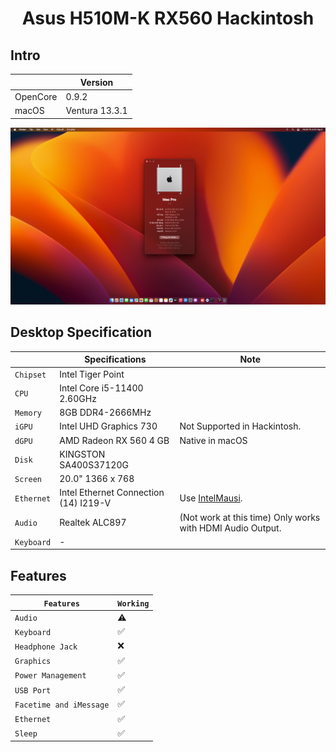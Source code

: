 # <div align="center">Asus H510M-K RX560 Hackintosh</div> 

## Intro

| | Version |
|-|---------|
| OpenCore | 0.9.2 |
| macOS | Ventura 13.3.1 |

![Screenshot](ScreenShot.png)

## Desktop Specification

|                     | Specifications| Note |
| ---------------------------- | ---------------------- |------------------|
| ``Chipset``| Intel Tiger Point |   |
| ``CPU``| Intel Core i5-11400 2.60GHz |  |
| ``Memory``| 8GB DDR4-2666MHz |  |
| ``iGPU``| Intel UHD Graphics 730 | Not Supported in Hackintosh. |
| ``dGPU``| AMD Radeon RX 560 4 GB | Native in macOS |
| ``Disk``| KINGSTON SA400S37120G |  |
| ``Screen``| 20.0" 1366 x 768 |    |
| ``Ethernet``| Intel Ethernet Connection (14) I219-V | Use [IntelMausi](https://github.com/acidanthera/IntelMausi). |
| ``Audio``| Realtek ALC897 |(Not work at this time) Only works with HDMI Audio Output. |
| ``Keyboard``| - |  |

## Features

| ``Features``|``Working``| 
|-------------|-----------|
| ``Audio``|⚠️|
| ``Keyboard``|✅|
| ``Headphone Jack``|❌|
| ``Graphics``|✅|
| ``Power Management``|✅|                                                                        
| ``USB Port``|✅|
| ``Facetime and iMessage``|✅|
| ``Ethernet``|✅|
| ``Sleep``|✅|

